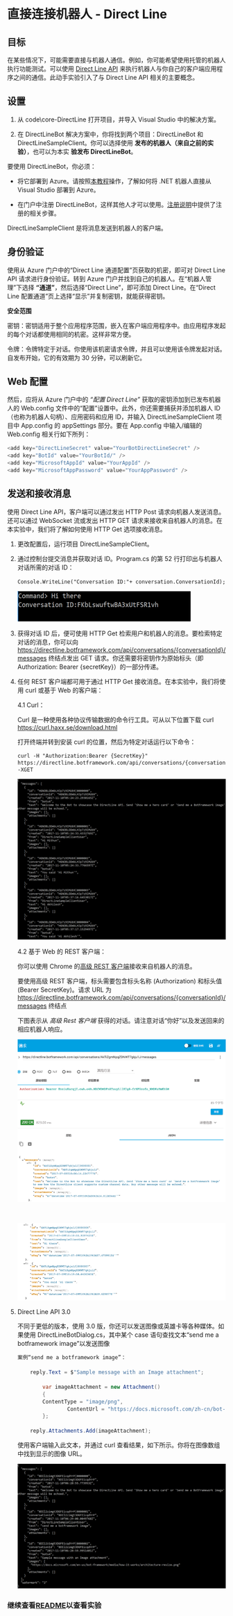 ﻿# 直接连接机器人 - Direct Line

## 目标

在某些情况下，可能需要直接与机器人通信。例如，你可能希望使用托管的机器人执行功能测试。可以使用 [Direct Line API](https://docs.microsoft.com/zh-cn/bot-framework/rest-api/bot-framework-rest-direct-line-3-0-concepts) 来执行机器人与你自己的客户端应用程序之间的通信。此动手实验引入了与 Direct Line API 相关的主要概念。

## 设置

1. 从 code\core-DirectLine 打开项目，并导入 Visual Studio 中的解决方案。

2. 在 DirectLineBot 解决方案中，你将找到两个项目：DirectLineBot 和 DirectLineSampleClient。你可以选择使用 **发布的机器人（来自之前的实验）**，也可以为本实 **验发布 DirectLineBot**。

要使用 DirectLineBot，你必须：

- 将它部署到 Azure。请按照[本教程](https://docs.microsoft.com/zh-cn/bot-framework/deploy-dotnet-bot-visual-studio)操作，了解如何将 .NET 机器人直接从 Visual Studio 部署到 Azure。

- 在门户中注册 DirectLineBot，这样其他人才可以使用。[注册说明](https://docs.microsoft.com/zh-cn/bot-framework/portal-register-bot)中提供了注册的相关步骤。


DirectLineSampleClient 是将消息发送到机器人的客户端。

## 身份验证

使用从 Azure 门户中的“Direct Line 通道配置”页获取的机密，即可对 Direct Line API 请求进行身份验证。转到 Azure 门户并找到自己的机器人。在“机器人管理”下选择 **“通道”**，然后选择“Direct Line”，即可添加 Direct Line。在“Direct Line 配置通道”页上选择“显示”并复制密钥，就能获得密钥。


**安全范围**

密钥：密钥适用于整个应用程序范围，嵌入在客户端应用程序中。由应用程序发起的每个对话都使用相同的机密。这样非常方便。

令牌：令牌特定于对话。你使用该机密请求令牌，并且可以使用该令牌发起对话。自发布开始，它的有效期为 30 分钟，可以刷新它。

## Web 配置

然后，应将从 Azure 门户中的 *“配置 Direct Line”* 获取的密钥添加到已发布机器人的 Web.config 文件中的“配置”设置中。此外，你还需要捕获并添加机器人 ID（也称为机器人句柄）、应用密码和应用 ID，并输入 DirectLineSampleClient 项目中 App.config 的 appSettings 部分。要在 App.config 中输入/编辑的 Web.config 相关行如下所列：

```csharp
<add key="DirectLineSecret" value="YourBotDirectLineSecret" />
<add key="BotId" value="YourBotId/" />
<add key="MicrosoftAppId" value="YourAppId" />
<add key="MicrosoftAppPassword" value="YourAppPassword" />
```

## 发送和接收消息

使用 Direct Line API，客户端可以通过发出 HTTP Post 请求向机器人发送消息。还可以通过 WebSocket 流或发出 HTTP GET 请求来接收来自机器人的消息。在本实验中，我们将了解如何使用 HTTP Get 选项接收消息。

1.	更改配置后，运行项目 DirectLineSampleClient。

2.	通过控制台提交消息并获取对话 ID。Program.cs 的第 52 行打印出与机器人对话所需的对话 ID：

	````Console.WriteLine("Conversation ID:"+ conversation.ConversationId);````

	![控制台](images/Console.png)

3.	获得对话 ID 后，便可使用 HTTP Get 检索用户和机器人的消息。要检索特定对话的消息，你可以向 https://directline.botframework.com/api/conversations/{conversationId}/messages 终结点发出 GET 请求。你还需要将密钥作为原始标头（即 Authorization: Bearer {secretKey}）的一部分传递。

4.	任何 REST 客户端都可用于通过 HTTP Get 接收消息。在本实验中，我们将使用 curl 或基于 Web 的客户端：

	4.1 Curl：

	Curl 是一种使用各种协议传输数据的命令行工具。可从以下位置下载 curl 	
	https://curl.haxx.se/download.html

	打开终端并转到安装 curl 的位置，然后为特定对话运行以下命令：
		
	```
	curl -H "Authorization:Bearer {SecretKey}" https://directline.botframework.com/api/conversations/{conversationId}/messages -XGET
	```

	![Messages-XGET](images/Messages-XGET.png)


	4.2 基于 Web 的 REST 客户端：

	你可以使用 Chrome 的[高级 REST 客户端](https://advancedrestclient.com/)接收来自机器人的消息。 
	
	要使用高级 REST 客户端，标头需要包含标头名称 (Authorization) 和标头值 (Bearer SecretKey)。请求 URL 为 https://directline.botframework.com/api/conversations/{conversationId}/messages 终结点
	
	下图表示从 *高级 Rest 客户端* 获得的对话。请注意对话“你好”以及发送回来的相应机器人响应。

	![HTTPRequest](images/HTTPRequest.png)

	&nbsp;

	![HTTPRequest1](images/HTTPRequest_1.png)

5.	Direct Line API 3.0

	不同于更低的版本，使用 3.0 版，你还可以发送图像或英雄卡等各种媒体。如果使用 DirectLineBotDialog.cs，其中某个 case 语句查找文本“send me a botframework image”以发送图像

	```c#
	案例“send me a botframework image”：
						
		reply.Text = $"Sample message with an Image attachment";

			var imageAttachment = new Attachment()
			{
			ContentType = "image/png",
					ContentUrl = "https://docs.microsoft.com/zh-cn/bot-framework/media/how-it-works/architecture-resize.png",
			};

		reply.Attachments.Add(imageAttachment);
	```

	使用客户端输入此文本，并通过 curl 查看结果，如下所示。你将在图像数组中找到显示的图像 URL。

	![图像数组](images/ImagesArray.png)

	
 ### 继续查看[README](../0_README.md)以查看实验